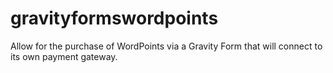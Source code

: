 # gravityformswordpoints
Allow for the purchase of WordPoints via a Gravity Form that will connect to its own payment gateway.

